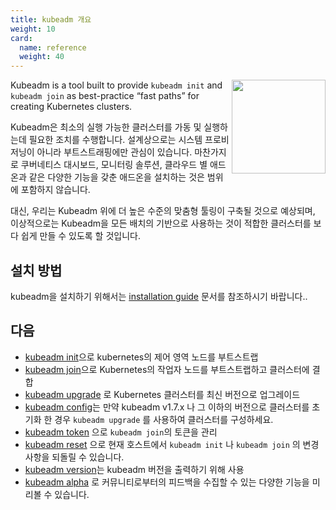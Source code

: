 ```yaml
---
title: kubeadm 개요
weight: 10
card:
  name: reference
  weight: 40
---
```

<img src="https://raw.githubusercontent.com/kubernetes/kubeadm/master/logos/stacked/color/kubeadm-stacked-color.png" align="right" width="150px">Kubeadm is a tool built to provide `kubeadm init` and `kubeadm join` as best-practice “fast paths” for creating Kubernetes clusters.

Kubeadm은 최소의 실행 가능한 클러스터를 가동 및 실행하는데 필요한 조치를 수행합니다. 설계상으로는 시스템 프로비저닝이 아니라 부트스트래핑에만 관심이 있습니다. 마찬가지로 쿠버네티스 대시보드, 모니터링 솔루션, 클라우드 별 애드온과 같은 다양한 기능을 갖춘 애드온을 설치하는 것은 범위에 포함하지 않습니다. 

대신, 우리는 Kubeadm 위에 더 높은 수준의 맞춤형 툴링이 구축될 것으로 예상되며, 이상적으로는 Kubeadm을 모든 배치의 기반으로 사용하는 것이 적합한 클러스터를 보다 쉽게 만들 수 있도록 할 것입니다.

## 설치 방법

kubeadm을 설치하기 위해서는 [installation guide](/docs/setup/production-environment/tools/kubeadm/install-kubeadm) 문서를 참조하시기 바랍니다..

## 다음

* [kubeadm init](/docs/reference/setup-tools/kubeadm/kubeadm-init)으로 kubernetes의 제어 영역 노드를 부트스트랩
* [kubeadm join](/docs/reference/setup-tools/kubeadm/kubeadm-join)으로 Kubernetes의 작업자 노드를 부트스트랩하고 클러스터에 결합
* [kubeadm upgrade](/docs/reference/setup-tools/kubeadm/kubeadm-upgrade) 로 Kubernetes 클러스터를 최신 버전으로 업그레이드
* [kubeadm config](/docs/reference/setup-tools/kubeadm/kubeadm-config)는 만약 kubeadm v1.7.x 나 그 이하의 버전으로 클러스터를 초기화 한 경우 `kubeadm upgrade` 를 사용하여 클러스터를 구성하세요.
* [kubeadm token](/docs/reference/setup-tools/kubeadm/kubeadm-token) 으로 `kubeadm join`의 토큰을 관리
* [kubeadm reset](/docs/reference/setup-tools/kubeadm/kubeadm-reset) 으로 현재 호스트에서 `kubeadm init` 나 `kubeadm join` 의 변경 사항을 되돌릴 수 있습니다.
* [kubeadm version](/docs/reference/setup-tools/kubeadm/kubeadm-version)는 kubeadm 버전을 출력하기 위해 사용
* [kubeadm alpha](/docs/reference/setup-tools/kubeadm/kubeadm-alpha) 로 커뮤니티로부터의 피드백을 수집할 수 있는 다양한 기능을 미리볼 수 있습니다. 
